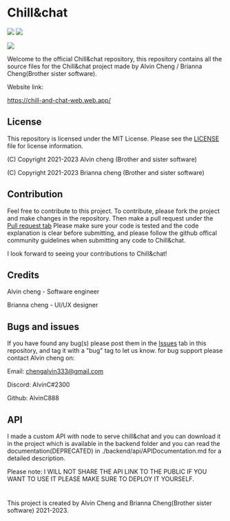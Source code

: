 # Chill&chat

![](https://img.shields.io/github/repo-size/Chill-and-chat/Chill-chat) ![](https://img.shields.io/github/v/release/Chill-and-chat/Chill-chat)

![](https://github.com/Chill-and-chat/Chill-chat/blob/master/Frontend/app/src/content/logo.svg)

Welcome to the official Chill&chat repository, this repository contains all the source files for the Chill&chat project made by Alvin Cheng / Brianna Cheng(Brother sister software).

Website link:

https://chill-and-chat-web.web.app/

## License

This repository is licensed under the MIT License. Please see the [LICENSE](https://github.com/Chill-and-chat/Chill-chat/blob/master/LICENSE) file for license information.

(C) Copyright 2021-2023 Alvin cheng (Brother and sister software)

(C) Copyright 2021-2023 Brianna cheng (Brother and sister software)

## Contribution

Feel free to contribute to this project. To contribute, please fork the project and make changes in the repository. Then make a pull request under the [Pull request tab](https://github.com/Chill-and-chat/Chill-chat/pulls) Please make sure your code is tested and the code explanation is clear before submitting, and please follow the github offical community guidelines when submitting any code to Chill&chat.

I look forward to seeing your contributions to Chill&chat!

## Credits

Alvin cheng - Software engineer

Brianna cheng - UI/UX designer

## Bugs and issues

If you have found any bug(s) please post them in the [Issues](https://github.com/Chill-and-chat/Chill-chat/issues) tab in this repository, and tag it with a "bug" tag to let us know. for bug support please contact Alvin cheng on:

Email:
chengalvin333@gmail.com

Discord:
AlvinC#2300

Github:
AlvinC888

## API

I made a custom API with node to serve chill&chat and you can download it in the project which is available in the backend folder and you can read the documentation(DEPRECATED) in ./backend/api/APIDocumentation.md for a detailed description.

Please note: I WILL NOT SHARE THE API LINK TO THE PUBLIC IF YOU WANT TO USE IT PLEASE MAKE SURE TO DEPLOY IT YOURSELF.

#

This project is created by Alvin Cheng and Brianna Cheng(Brother sister software) 2021-2023.
